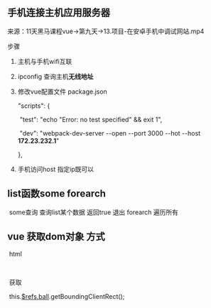 ## 手机连接主机应用服务器

来源：11天黑马课程vue->第九天->13.项目-在安卓手机中调试网站.mp4

步骤

1. 主机与手机wifi互联

2. ipconfig 查询主机**无线地址**

3. 修改vue配置文件 package.json

   "scripts": {

   ​    "test": "echo \"Error: no test specified\" && exit 1",

   ​    "dev": "webpack-dev-server --open --port 3000 --hot --host **172.23.232.1**"

     },

    	

4. 手机访问host 指定ip既可以

## list函数some forearch
​	some查询 查询list某个数据 返回true 退出
	forearch 遍历所有

   

## vue 获取dom对象 方式

​	html

​		<div class="ball" v-show="ballFlag" ref="ball"></div>

​	获取

​		this.<u>$refs.ball</u>.getBoundingClientRect();    

   